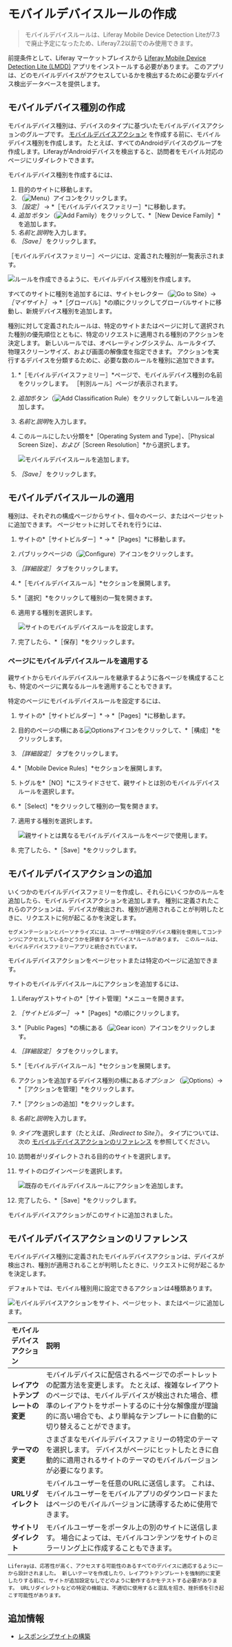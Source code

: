 # モバイルデバイスルールの作成

> モバイルデバイスルールは、Liferay Mobile Device Detection Liteが7.3で廃止予定になったため、Liferay7.2以前でのみ使用できます。

前提条件として、Liferay マーケットプレイスから [Liferay Mobile Device Detection Lite (LMDD)](https://web.liferay.com/marketplace/-/mp/application/92831494) アプリをインストールする必要があります。 このアプリは、どのモバイルデバイスがアクセスしているかを検出するために必要なデバイス検出データベースを提供します。

## モバイルデバイス種別の作成

モバイルデバイス種別は、デバイスのタイプに基づいたモバイルデバイスアクションのグループです。 [モバイルデバイスアクション](#adding-mobile-device-actions) を作成する前に、モバイルデバイス種別を作成します。 たとえば、すべてのAndroidデバイスのグループを作成します。LiferayがAndroidデバイスを検出すると、訪問者をモバイル対応のページにリダイレクトできます。

モバイルデバイス種別を作成するには、

1. 目的のサイトに移動します。
1. （![Menu](../../../images/icon-menu.png)）アイコンをクリックします。
1. *［設定］* &rarr; *［モバイルデバイスファミリー］*に移動します。
1. *追加* ボタン（![Add Family](../../../images/icon-add.png)）をクリックして、*［New Device Family］*を追加します。
1. *名前*と*説明*を入力します。
1. *［Save］* をクリックします。

［モバイルデバイスファミリー］ページには、定義された種別が一覧表示されます。

![ルールを作成できるように、モバイルデバイス種別を作成します。](./creating-mobile-device-rules/images/01.png)

すべてのサイトに種別を追加するには、サイトセレクター（![Go to Site](../../../images/icon-compass.png)）&rarr; *［マイサイト］* &rarr; *［グローバル］*の順にクリックしてグローバルサイトに移動し、新規デバイス種別を追加します。

種別に対して定義されたルールは、特定のサイトまたはページに対して選択された種別の優先順位とともに、特定のリクエストに適用される種別のアクションを決定します。 新しいルールでは、オペレーティングシステム、ルールタイプ、物理スクリーンサイズ、および画面の解像度を指定できます。 アクションを実行するデバイスを分類するために、必要な数のルールを種別に追加できます。

1. *［モバイルデバイスファミリー］*ページで、モバイルデバイス種別の名前をクリックします。 ［判別ルール］ページが表示されます。
1. *追加*ボタン（![Add Classification Rule](../../../images/icon-add.png)）をクリックして新しいルールを追加します。
1. *名前*と*説明*を入力します。
1. このルールにしたい分類を*［Operating System and Type］*、*［Physical Screen Size］*、および*［Screen Resolution］*から選択します。

    ![モバイルデバイスルールを追加します。](creating-mobile-device-rules/images/02.png)

1. *［Save］* をクリックします。

## モバイルデバイスルールの適用

種別は、それぞれの構成ページからサイト、個々のページ、またはページセットに追加できます。 ページセットに対してそれを行うには、

1. サイトの*［サイトビルダー］* &rarr; *［Pages］*に移動します。
1. パブリックページの（![Configure](../../../images/icon-cog.png)）アイコンをクリックします。
1. *［詳細設定］* タブをクリックします。
1. *［モバイルデバイスルール］*セクションを展開します。
1. *［選択］*をクリックして種別の一覧を開きます。
1. 適用する種別を選択します。

    ![サイトのモバイルデバイスルールを設定します。](./creating-mobile-device-rules/images/03.png)

1. 完了したら、*［保存］*をクリックします。

### ページにモバイルデバイスルールを適用する

親サイトからモバイルデバイスルールを継承するように各ページを構成することも、特定のページに異なるルールを適用することもできます。

特定のページにモバイルデバイスルールを設定するには、

1. サイトの*［サイトビルダー］* &rarr; *［Pages］*に移動します。
1. 目的のページの横にある![Options](../../../images/icon-options.png)アイコンをクリックして、*［構成］*をクリックします。
1. *［詳細設定］* タブをクリックします。
1. *［Mobile Device Rules］*セクションを展開します。
1. トグルを*［NO］*にスライドさせて、親サイトとは別のモバイルデバイスルールを選択します。
1. *［Select］*をクリックして種別の一覧を開きます。
1. 適用する種別を選択します。

    ![親サイトとは異なるモバイルデバイスルールをページで使用します。](./creating-mobile-device-rules/images/04.png)

1. 完了したら、*［Save］*をクリックします。

## モバイルデバイスアクションの追加

いくつかのモバイルデバイスファミリーを作成し、それらにいくつかのルールを追加したら、モバイルデバイスアクションを追加します。 種別に定義されたこれらのアクションは、デバイスが検出され、種別が適用されることが判明したときに、リクエストに何が起こるかを決定します。

```{tip}
セグメンテーションとパーソナライズには、ユーザーが特定のデバイス種別を使用してコンテンツにアクセスしているかどうかを評価する*デバイス*ルールがあります。 このルールは、モバイルデバイスファミリーアプリと統合されています。
```

モバイルデバイスアクションをページセットまたは特定のページに追加できます。

サイトのモバイルデバイスルールにアクションを追加するには、

1. Liferayゲストサイトの*［サイト管理］*メニューを開きます。
1. *［サイトビルダー］* &rarr; *［Pages］*の順にクリックします。
1. *［Public Pages］*の横にある（![Gear icon](../../../images/icon-cog.png)）アイコンをクリックします。
1. *［詳細設定］* タブをクリックします。
1. *［モバイルデバイスルール］*セクションを展開します。
1. アクションを追加するデバイス種別の横にある*オプション* （![Options](../../../images/icon-actions.png)）&rarr; *［アクションを管理］*をクリックします。
1. *［アクションの追加］*をクリックします。
1. *名前*と*説明*を入力します。
1. *タイプ*を選択します（たとえば、*［Redirect to Site］*）。 タイプについては、次の [モバイルデバイスアクションのリファレンス](#mobile-device-actions-reference) を参照してください。
1. 訪問者がリダイレクトされる目的のサイトを選択します。
1. サイトのログインページを選択します。

    ![既存のモバイルデバイスルールにアクションを追加します。](./creating-mobile-device-rules/images/05.png)

1. 完了したら、*［Save］*をクリックします。

モバイルデバイスアクションがこのサイトに追加されました。

## モバイルデバイスアクションのリファレンス

モバイルデバイス種別に定義されたモバイルデバイスアクションは、デバイスが検出され、種別が適用されることが判明したときに、リクエストに何が起こるかを決定します。

デフォルトでは、モバイル種別用に設定できるアクションは4種類あります。

![モバイルデバイスアクションをサイト、ページセット、またはページに追加します。](./creating-mobile-device-rules/images/06.png)

| モバイルデバイスアクション      | 説明                                                                                                                                          |
|:------------------ |:------------------------------------------------------------------------------------------------------------------------------------------- |
| **レイアウトテンプレートの変更** | モバイルデバイスに配信されるページでのポートレットの配置方法を変更します。 たとえば、複雑なレイアウトのページでは、モバイルデバイスが検出された場合、標準のレイアウトをサポートするのに十分な解像度が理論的に高い場合でも、より単純なテンプレートに自動的に切り替えることができます。 |
| **テーマの変更**         | さまざまなモバイルデバイスファミリーの特定のテーマを選択します。 デバイスがページにヒットしたときに自動的に適用されるサイトのテーマのモバイルバージョンが必要になります。                                                       |
| **URLリダイレクト**      | モバイルユーザーを任意のURLに送信します。 これは、モバイルユーザーをモバイルアプリのダウンロードまたはページのモバイルバージョンに誘導するために使用できます。                                                           |
| **サイトリダイレクト**      | モバイルユーザーをポータル上の別のサイトに送信します。 場合によっては、モバイルコンテンツをサイトのミラーリング上に作成することもできます。                                                                      |

```{tip}
Liferayは、応答性が高く、アクセスする可能性のあるすべてのデバイスに適応するように一から設計されました。 新しいテーマを作成したり、レイアウトテンプレートを強制的に変更したりする前に、サイトが追加設定なしでどのように動作するかをテストする必要があります。 URLリダイレクトなどの特定の機能は、不適切に使用すると混乱を招き、挫折感を引き起こす可能性があります。
```

## 追加情報

* [レスポンシブサイトの構築](./building-a-responsive-site.md)
